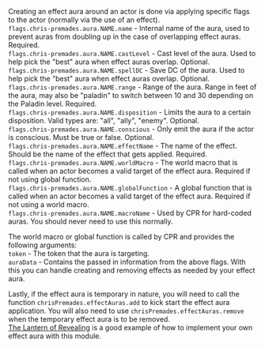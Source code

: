 Creating an effect aura around an actor is done via applying specific flags to the actor (normally via the use of an effect).  
`flags.chris-premades.aura.NAME.name` - Internal name of the aura, used to prevent auras from doubling up in the case of overlapping effect auras. Required.  
`flags.chris-premades.aura.NAME.castLevel` - Cast level of the aura.  Used to help pick the "best" aura when effect auras overlap. Optional.  
`flags.chris-premades.aura.NAME.spellDC` - Save DC of the aura. Used to help pick the "best" aura when effect auras overlap. Optional.  
`flags.chris-premades.aura.NAME.range` - Range of the aura.  Range in feet of the aura, may also be "paladin" to switch between 10 and 30 depending on the Paladin level. Required.  
`flags.chris-premades.aura.NAME.disposition` - Limits the aura to a certain disposition. Valid types are: "all", "ally", "enemy". Optional.  
`flags.chris-premades.aura.NAME.conscious` - Only emit the aura if the actor is conscious. Must be true or false. Optional.  
`flags.chris-premades.aura.NAME.effectName` - The name of the effect. Should be the name of the effect that gets applied. Required.  
`flags.chris-premades.aura.NAME.worldMacro` - The world macro that is called when an actor becomes a valid target of the effect aura. Required if not using global function.  
`flags.chris-premades.aura.NAME.globalFunction` - A global function that is called when an actor becomes a valid target of the effect aura. Required if not using a world macro.  
`flags.chris-premades.aura.NAME.macroName` - Used by CPR for hard-coded auras.  You should never need to use this normally.  
  
The world macro or global function is called by CPR and provides the following arguments:  
`token` - The token that the aura is targeting.  
`auraData` - Contains the passed in information from the above flags.  With this you can handle creating and removing effects as needed by your effect aura.  
  
Lastly, if the effect aura is temporary in nature, you will need to call the function `chrisPremades.effectAuras.add` to kick start the effect aura application.  You will also need to use `chrisPremades.effectAuras.remove` when the temporary effect aura is to be removed.  
[The Lantern of Revealing](https://github.com/chrisk123999/chris-premades/blob/master/scripts/macros/items/lanternOfRevealing.js) is a good example of how to implement your own effect aura with this module.